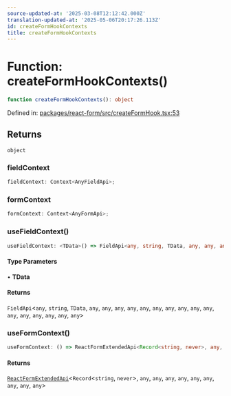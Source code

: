 ```yaml
---
source-updated-at: '2025-03-08T12:12:42.000Z'
translation-updated-at: '2025-05-06T20:17:26.113Z'
id: createFormHookContexts
title: createFormHookContexts
---
```


<!-- DO NOT EDIT: this page is autogenerated from the type comments -->

# Function: createFormHookContexts()

```ts
function createFormHookContexts(): object
```

Defined in: [packages/react-form/src/createFormHook.tsx:53](https://github.com/TanStack/form/blob/main/packages/react-form/src/createFormHook.tsx#L53)

## Returns

`object`

### fieldContext

```ts
fieldContext: Context<AnyFieldApi>;
```

### formContext

```ts
formContext: Context<AnyFormApi>;
```

### useFieldContext()

```ts
useFieldContext: <TData>() => FieldApi<any, string, TData, any, any, any, any, any, any, any, any, any, any, any, any, any, any, any, any>;
```

#### Type Parameters

• **TData**

#### Returns

`FieldApi`\<`any`, `string`, `TData`, `any`, `any`, `any`, `any`, `any`, `any`, `any`, `any`, `any`, `any`, `any`, `any`, `any`, `any`, `any`, `any`\>

### useFormContext()

```ts
useFormContext: () => ReactFormExtendedApi<Record<string, never>, any, any, any, any, any, any, any, any, any>;
```

#### Returns

[`ReactFormExtendedApi`](../type-aliases/reactformextendedapi.md)\<`Record`\<`string`, `never`\>, `any`, `any`, `any`, `any`, `any`, `any`, `any`, `any`, `any`\>
